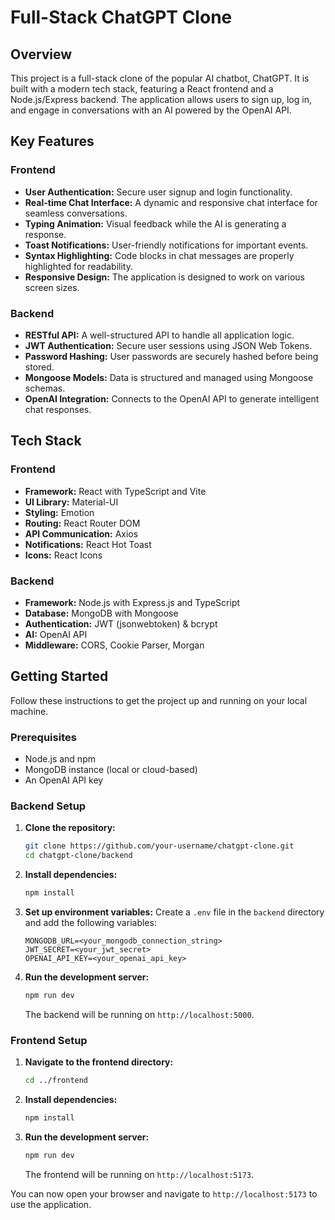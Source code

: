 # Full-Stack ChatGPT Clone

## Overview

This project is a full-stack clone of the popular AI chatbot, ChatGPT. It is built with a modern tech stack, featuring a React frontend and a Node.js/Express backend. The application allows users to sign up, log in, and engage in conversations with an AI powered by the OpenAI API.

## Key Features

### Frontend
- **User Authentication:** Secure user signup and login functionality.
- **Real-time Chat Interface:** A dynamic and responsive chat interface for seamless conversations.
- **Typing Animation:** Visual feedback while the AI is generating a response.
- **Toast Notifications:** User-friendly notifications for important events.
- **Syntax Highlighting:** Code blocks in chat messages are properly highlighted for readability.
- **Responsive Design:** The application is designed to work on various screen sizes.

### Backend
- **RESTful API:** A well-structured API to handle all application logic.
- **JWT Authentication:** Secure user sessions using JSON Web Tokens.
- **Password Hashing:** User passwords are securely hashed before being stored.
- **Mongoose Models:** Data is structured and managed using Mongoose schemas.
- **OpenAI Integration:** Connects to the OpenAI API to generate intelligent chat responses.

## Tech Stack

### Frontend
- **Framework:** React with TypeScript and Vite
- **UI Library:** Material-UI
- **Styling:** Emotion
- **Routing:** React Router DOM
- **API Communication:** Axios
- **Notifications:** React Hot Toast
- **Icons:** React Icons

### Backend
- **Framework:** Node.js with Express.js and TypeScript
- **Database:** MongoDB with Mongoose
- **Authentication:** JWT (jsonwebtoken) & bcrypt
- **AI:** OpenAI API
- **Middleware:** CORS, Cookie Parser, Morgan

## Getting Started

Follow these instructions to get the project up and running on your local machine.

### Prerequisites

- Node.js and npm
- MongoDB instance (local or cloud-based)
- An OpenAI API key

### Backend Setup

1.  **Clone the repository:**
    ```bash
    git clone https://github.com/your-username/chatgpt-clone.git
    cd chatgpt-clone/backend
    ```

2.  **Install dependencies:**
    ```bash
    npm install
    ```

3.  **Set up environment variables:**
    Create a `.env` file in the `backend` directory and add the following variables:
    ```
    MONGODB_URL=<your_mongodb_connection_string>
    JWT_SECRET=<your_jwt_secret>
    OPENAI_API_KEY=<your_openai_api_key>
    ```

4.  **Run the development server:**
    ```bash
    npm run dev
    ```
    The backend will be running on `http://localhost:5000`.

### Frontend Setup

1.  **Navigate to the frontend directory:**
    ```bash
    cd ../frontend
    ```

2.  **Install dependencies:**
    ```bash
    npm install
    ```

3.  **Run the development server:**
    ```bash
    npm run dev
    ```
    The frontend will be running on `http://localhost:5173`.

You can now open your browser and navigate to `http://localhost:5173` to use the application.
